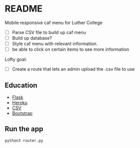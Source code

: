 # README

Mobile responsive caf menu for Luther College

- [ ] Parse CSV file to build up caf menu
- [ ] Build up database?
- [ ] Style caf menu with relevant information.
- [ ] be able to click on certain items to see more information

Lofty goal:
- [ ] Create a route that lets an admin upload the .csv file to use


## Education
* [Flask](https://www.youtube.com/watch?v=zRwy8gtgJ1A)
* [Heroku](https://www.youtube.com/watch?v=skc-ZEU9kO8)
* [CSV](https://pythonprogramming.net/reading-csv-files-python-3/)
* [Bootstrap](https://www.w3schools.com/bootstrap/)



## Run the app
```
python3 router.py
```
